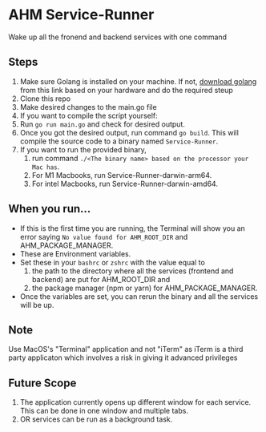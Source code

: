 # AHM Service-Runner

Wake up all the fronend and backend services with one command

## Steps

1. Make sure Golang is installed on your machine. If not, [download golang](https://go.dev/dl/) from this link based on your hardware and do the required steup
2. Clone this repo
3. Make desired changes to the main.go file
4. If you want to compile the script yourself:
  1. Run `go run main.go` and check for desired output.
  2. Once you got the desired output, run command `go build`. This will compile the source code to a binary named `Service-Runner`.
5. If you want to run the provided binary, 
   1. run command `./<The binary name> based on the processor your Mac has`.
   2. For M1 Macbooks, run Service-Runner-darwin-arm64.
   3. For intel Macbooks, run Service-Runner-darwin-amd64.

## When you run...

- If this is the first time you are running, the Terminal will show you an error saying `No value found for AHM_ROOT_DIR` and AHM_PACKAGE_MANAGER.
- These are Environment variables.
- Set these in your `bashrc` or `zshrc` with the value equal to 
  1. the path to the directory where all the services (frontend and backend) are put for AHM_ROOT_DIR and
  2. the package manager (npm or yarn) for AHM_PACKAGE_MANAGER.
- Once the variables are set, you can rerun the binary and all the services will be up.

## Note

Use MacOS's "Terminal" application and not "iTerm" as iTerm is a third party applicaton which involves a risk in giving it advanced privileges 

## Future Scope

1. The application currently opens up different window for each service. This can be done in one window and multiple tabs.
2. OR services can be run as a background task.
